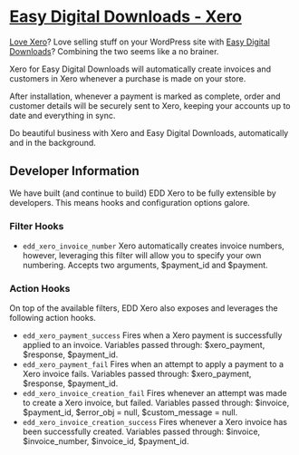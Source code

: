 # [Easy Digital Downloads - Xero](https://plugify.io)

[Love Xero](https://www.xero.com)? Love selling stuff on your WordPress site with [Easy Digital Downloads](http://easydigitaldownloads.com)? Combining the two seems like a no brainer.

Xero for Easy Digital Downloads will automatically create invoices and customers in Xero whenever a purchase is made on your store.

After installation, whenever a payment is marked as complete, order and customer details will be securely sent to Xero, keeping your accounts up to date and everything in sync.

Do beautiful business with Xero and Easy Digital Downloads, automatically and in the background.

## Developer Information ##

We have built (and continue to build) EDD Xero to be fully extensible by developers. This means hooks and configuration options galore.

### Filter Hooks ###

  * `edd_xero_invoice_number` Xero automatically creates invoice numbers, however, leveraging this filter will allow you to specify your own numbering. Accepts two arguments, $payment_id and $payment.

### Action Hooks ###

On top of the available filters, EDD Xero also exposes and leverages the following action hooks.

  * `edd_xero_payment_success` Fires when a Xero payment is successfully applied to an invoice. Variables passed through: $xero_payment, $response, $payment_id.
  * `edd_xero_payment_fail` Fires when an attempt to apply a payment to a Xero invoice fails. Variables passed through: $xero_payment, $response, $payment_id.
  * `edd_xero_invoice_creation_fail` Fires whenever an attempt was made to create a Xero invoice, but failed. Variables passed through: $invoice, $payment_id, $error_obj = null, $custom_message = null.
  * `edd_xero_invoice_creation_success` Fires whenever a Xero invoice has been successfully created. Variables passed through: $invoice, $invoice_number, $invoice_id, $payment_id.
